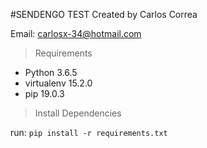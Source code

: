 #SENDENGO TEST
Created by Carlos Correa 

Email: carlosx-34@hotmail.com

> Requirements
- Python 3.6.5
- virtualenv 15.2.0
- pip 19.0.3

>Install Dependencies

run: `pip install -r requirements.txt`

